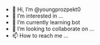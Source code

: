 - 👋 Hi, I’m @youngprozpekt0
- 👀 I’m interested in ...
- 🌱 I’m currently learning bot
- 💞️ I’m looking to collaborate on ...
- 📫 How to reach me ...

<!---
youngprozpekt0/youngprozpekt0 is a ✨ special ✨ repository because its `README.md` (this file) appears on your GitHub profile.
You can click the Preview link to take a look at your changes.
--->
